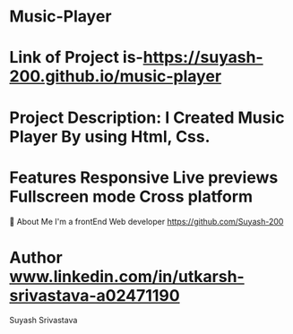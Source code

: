 # Music-Player 

# Link of Project is-https://suyash-200.github.io/music-player

# Project Description: I Created Music Player By using Html, Css.

# Features Responsive Live previews Fullscreen mode Cross platform

🚀 About Me I'm a frontEnd Web developer https://github.com/Suyash-200

# Author www.linkedin.com/in/utkarsh-srivastava-a02471190

Suyash Srivastava
